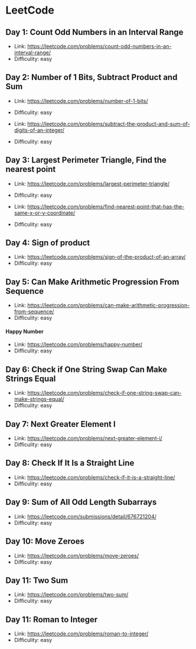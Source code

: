 # LeetCode

## Day 1: Count Odd Numbers in an Interval Range

- Link: https://leetcode.com/problems/count-odd-numbers-in-an-interval-range/
- Difficulity: easy

## Day 2: Number of 1 Bits, Subtract Product and Sum

- Link: https://leetcode.com/problems/number-of-1-bits/
- Difficulity: easy

- Link: https://leetcode.com/problems/subtract-the-product-and-sum-of-digits-of-an-integer/
- Difficulity: easy

## Day 3: Largest Perimeter Triangle, Find the nearest point

- Link: https://leetcode.com/problems/largest-perimeter-triangle/
- Difficulity: easy

- Link: https://leetcode.com/problems/find-nearest-point-that-has-the-same-x-or-y-coordinate/
- Difficulity: easy

## Day 4: Sign of product 

- Link: https://leetcode.com/problems/sign-of-the-product-of-an-array/
- Difficulity: easy
## Day 5: Can Make Arithmetic Progression From Sequence

- Link: https://leetcode.com/problems/can-make-arithmetic-progression-from-sequence/
- Difficulity: easy

#### Happy Number

- Link: https://leetcode.com/problems/happy-number/
- Difficulity: easy

## Day 6: Check if One String Swap Can Make Strings Equal

- Link: https://leetcode.com/problems/check-if-one-string-swap-can-make-strings-equal/
- Difficulity: easy
## Day 7: Next Greater Element I

- Link: https://leetcode.com/problems/next-greater-element-i/
- Difficulity: easy

## Day 8: Check If It Is a Straight Line

- Link: https://leetcode.com/problems/check-if-it-is-a-straight-line/
- Difficulity: easy
## Day 9: Sum of All Odd Length Subarrays

- Link: https://leetcode.com/submissions/detail/676721204/
- Difficulity: easy

## Day 10: Move Zeroes
- Link: https://leetcode.com/problems/move-zeroes/
- Difficulity: easy

## Day 11: Two Sum
- Link: https://leetcode.com/problems/two-sum/
- Difficulity: easy

## Day 11: Roman to Integer
- Link: https://leetcode.com/problems/roman-to-integer/
- Difficulity: easy
